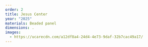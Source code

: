 ```yaml
---
order: 2
title: Jesus Center
year: "2025"
materials: Beaded panel
dimensions: .
images:
  - https://ucarecdn.com/a12df8a4-24d4-4e73-9daf-32b7cac49a17/
---
```

